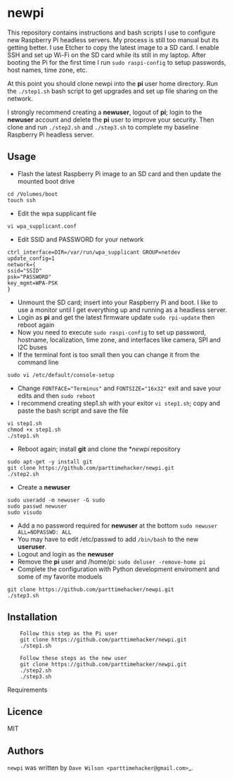 newpi
=========

This repository contains instructions and bash scripts I use to configure new Raspberry Pi headless servers. My process is still too manual but its getting better. I use Etcher to copy the latest image to a SD card. I enable SSH and set up Wi-Fi on the SD card while its still in my laptop. After booting the Pi for the first time I run `sudo raspi-config` to setup passwords, host names, time zone, etc. 

At this point you should clone newpi into the **pi** user home directory. Run the `./step1.sh` bash script to get upgrades and set up file sharing on the network.

I strongly recommend creating a **newuser**, logout of **pi**; login to the **newuser** account and delete the **pi** user to improve your security. Then clone and run `./step2.sh` and `./step3.sh` to complete my baseline Raspberry Pi headless server.

Usage
-----

- Flash the latest Raspberry Pi image to an SD card and then update the mounted boot drive

```
cd /Volumes/boot
touch ssh
```
- Edit the wpa supplicant file
```
vi wpa_supplicant.conf
```
- Edit SSID and PASSWORD for your network
```
ctrl_interface=DIR=/var/run/wpa_supplicant GROUP=netdev
update_config=1
network={
ssid="SSID"
psk="PASSWORD"
key_mgmt=WPA-PSK
}
```
- Unmount the SD card; insert into your Raspberry Pi and boot.  I like to use a monitor until I get everything up and running as a headless server. 
- Login as **pi** and get the latest firmware update `sudo rpi-update` then reboot again
- Now you need to execute `sudo raspi-config` to set up password, hostname, localization, time zone, and interfaces like camera, SPI and I2C buses
- If the terminal font is too small then you can change it from the command line
```
sudo vi /etc/default/console-setup
```
- Change `FONTFACE="Terminus"` and `FONTSIZE="16x32"` exit and save your edits and then `sudo reboot`
- I recommend creating step1.sh with your exitor `vi step1.sh`; copy and paste the bash script and save the file
```
vi step1.sh
chmod +x step1.sh
./step1.sh
```
- Reboot again; install **git** and clone the **newpi* repository
```
sudo apt-get -y install git
git clone https://github.com/parttimehacker/newpi.git
./step2.sh
```
- Create a **newuser** 
```
sudo useradd -m newuser -G sudo
sudo passwd newuser
sudo visudo
```
- Add a no password required for **newuser** at the bottom `sudo newuser ALL=NOPASSWD: ALL`
- You may have to edit /etc/passwd to add `/bin/bash` to the new **useruser**. 
- Logout and login as the **newuser**
- Remove the **pi** user and /home/pi:
`sudo deluser -remove-home pi`
- Complete the configuration with Python development enviroment and some of my favorite moduels
 ```
 git clone https://github.com/parttimehacker/newpi.git
 ./step3.sh
 ```
     
Installation
------------

        Follow this step as the Pi user
        git clone https://github.com/parttimehacker/newpi.git
        ./step1.sh
        
        Follow these steps as the new user
        git clone https://github.com/parttimehacker/newpi.git
        ./step2.sh
        ./step3.sh
        

Requirements

Licence
-------

MIT

Authors
-------

`newpi` was written by `Dave Wilson <parttimehacker@gmail.com>`_.
